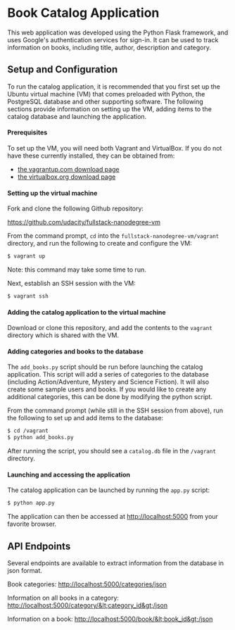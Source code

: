 # Book Catalog Application

This web application was developed using the Python Flask framework, and uses Google's authentication services for sign-in. It can be used to track information on books, including title, author, description and category.

## Setup and Configuration

To run the catalog application, it is recommended that you first set up the Ubuntu virtual machine (VM) that comes preloaded with Python, the PostgreSQL database and other supporting software. The following sections provide information on setting up the VM, adding items to the catalog database and launching the application.

#### Prerequisites

To set up the VM, you will need both Vagrant and VirtualBox. If you do not have these currently installed, they can be obtained from:

- [the vagrantup.com download page](https://www.vagrantup.com/downloads.html)
- [the virtualbox.org download page](https://www.virtualbox.org/wiki/Downloads) 

#### Setting up the virtual machine

Fork and clone the following Github repository:

<https://github.com/udacity/fullstack-nanodegree-vm>

From the command prompt, `cd` into the `fullstack-nanodegree-vm/vagrant` directory, and run the following to create and configure the VM:
```sh
$ vagrant up
```
Note: this command may take some time to run.

Next, establish an SSH session with the VM:
```sh
$ vagrant ssh
```

#### Adding the catalog application to the virtual machine

Download or clone this repository, and add the contents to the `vagrant` directory which is shared with the VM.


#### Adding categories and books to the database

The `add_books.py` script should be run before launching the catalog application. This script will add a series of categories to the database (including Action/Adventure, Mystery and Science Fiction). It will also create some sample users and books. If you would like to create any additional categories, this can be done by modifying the python script.  

From the command prompt (while still in the SSH session from above), run the following to set up and add items to the database:

```sh
$ cd /vagrant
$ python add_books.py
```

After running the script, you should see a `catalog.db` file in the `/vagrant` directory.

#### Launching and accessing the application

The catalog application can be launched by running the `app.py` script:

```sh
$ python app.py
```

The application can then be accessed at <http://localhost:5000> from your favorite browser.

## API Endpoints

Several endpoints are available to extract information from the database in json format.

Book categories:
<http://localhost:5000/categories/json>

Information on all books in a category:
<http://localhost:5000/category/&lt;category_id&gt;/json>

Information on a book:
<http://localhost:5000/book/&lt;book_id&gt;/json>


